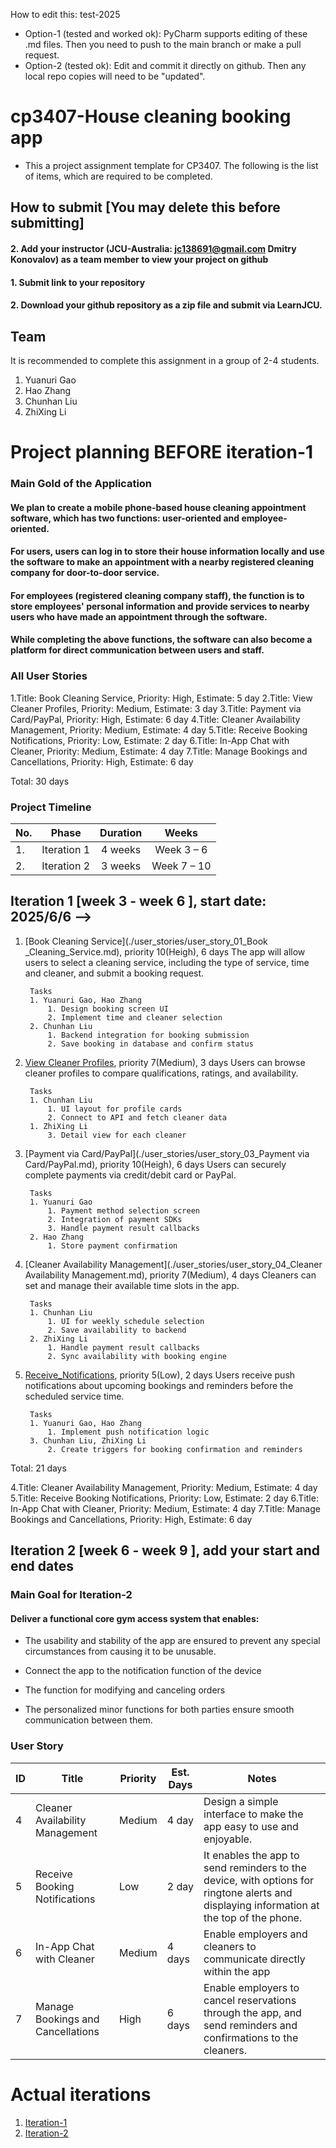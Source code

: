 
How to edit this: test-2025
* Option-1 (tested and worked ok): PyCharm supports editing of these .md files. Then you need to push to the main branch or make a pull request.
* Option-2 (tested ok): Edit and commit it directly on github. Then any local repo copies will need to be "updated".

# cp3407-House cleaning booking app
* This a project assignment template for CP3407. The following is the list of items, which are required to be completed.


## How to submit [You may delete this before submitting]

#### 2. Add your instructor (JCU-Australia: jc138691@gmail.com Dmitry Konovalov) as a team member to view your project on github
#### 1. Submit link to your repository
#### 2. Download your github repository as a zip file and submit via LearnJCU.

## Team

It is recommended to complete this assignment in a group of 2-4 students.
1. Yuanuri Gao
2. Hao Zhang
3. Chunhan Liu
4. ZhiXing Li


# Project planning BEFORE iteration-1
### Main Gold of the Application
   #### We plan to create a mobile phone-based house cleaning appointment software, which has two functions: user-oriented and employee-oriented.

####    For users, users can log in to store their house information locally and use the software to make an appointment with a nearby registered cleaning company for door-to-door service.

####    For employees (registered cleaning company staff), the function is to store employees' personal information and provide services to nearby users who have made an appointment through the software.

####    While completing the above functions, the software can also become a platform for direct communication between users and staff.

### All User Stories

1.Title: Book Cleaning Service, Priority: High, Estimate: 5 day
2.Title: View Cleaner Profiles, Priority: Medium, Estimate: 3 day
3.Title: Payment via Card/PayPal, Priority: High, Estimate: 6 day
4.Title: Cleaner Availability Management, Priority: Medium, Estimate: 4 day
5.Title: Receive Booking Notifications, Priority: Low, Estimate: 2 day
6.Title: In-App Chat with Cleaner, Priority: Medium, Estimate: 4 day
7.Title: Manage Bookings and Cancellations, Priority: High, Estimate: 6 day


   Total: 30 days


### Project Timeline

  | No.|   Phase	              |Duration                    |Weeks         |
  |----|:----------------------:|:--------------------------:|:------------:|
  | 1. | Iteration 1            |   4 weeks                  |   Week 3 – 6   |
  | 2. | Iteration 2            |   3 weeks                  |   Week 7 – 10  |
  

## Iteration 1 [week 3 - week 6 ], start date: 2025/6/6 -->  

1. [Book Cleaning Service](./user_stories/user_story_01_Book _Cleaning_Service.md), priority 10(Heigh), 6 days
        The app will allow users to select a cleaning service, including the type of service, time and cleaner, and submit a booking request.

        Tasks
        1. Yuanuri Gao, Hao Zhang
            1. Design booking screen UI
            2. Implement time and cleaner selection
        2. Chunhan Liu
            1. Backend integration for booking submission
            2. Save booking in database and confirm status
        
        

2. [View Cleaner Profiles](./user_stories/user_story_02_View_Cleaner_Profiles.md), priority 7(Medium), 3 days
        Users can browse cleaner profiles to compare qualifications, ratings, and availability.

        Tasks
        1. Chunhan Liu
            1. UI layout for profile cards
            2. Connect to API and fetch cleaner data
        1. ZhiXing Li
            3. Detail view for each cleaner

3. [Payment via Card/PayPal](./user_stories/user_story_03_Payment via Card/PayPal.md), priority 10(Heigh), 6 days
        Users can securely complete payments via credit/debit card or PayPal.

        Tasks
        1. Yuanuri Gao
            1. Payment method selection screen
            2. Integration of payment SDKs
            3. Handle payment result callbacks
        2. Hao Zhang
            1. Store payment confirmation

4. [Cleaner Availability Management](./user_stories/user_story_04_Cleaner Availability Management.md), priority 7(Medium), 4 days
        Cleaners can set and manage their available time slots in the app.

        Tasks
        1. Chunhan Liu
            1. UI for weekly schedule selection
            2. Save availability to backend
        2. ZhiXing Li
            1. Handle payment result callbacks
            2. Sync availability with booking engine

5. [Receive_Notifications](.user_stories/user_story_05_Receive_Notifications.md), priority 5(Low), 2 days
        Users receive push notifications about upcoming bookings and reminders before the scheduled service time.

        Tasks
        1. Yuanuri Gao, Hao Zhang
            1. Implement push notification logic
        3. Chunhan Liu, ZhiXing Li
            2. Create triggers for booking confirmation and reminders

Total: 21 days

4.Title: Cleaner Availability Management, Priority: Medium, Estimate: 4 day
5.Title: Receive Booking Notifications, Priority: Low, Estimate: 2 day
6.Title: In-App Chat with Cleaner, Priority: Medium, Estimate: 4 day
7.Title: Manage Bookings and Cancellations, Priority: High, Estimate: 6 day
## Iteration 2 [week 6 - week 9 ], add your start and end dates

### Main Goal for Iteration-2

#### Deliver a functional core gym access system that enables:

* The usability and stability of the app are ensured to prevent any special circumstances from causing it to be unusable.

* Connect the app to the notification function of the device

* The function for modifying and canceling orders

* The personalized minor functions for both parties ensure smooth communication between them.

### User Story

| ID | Title                           | Priority | Est. Days | Notes                                |
| -- | ------------------------------- | -------- | --------- | ------------------------------------ |
| 4     | Cleaner Availability Management       | Medium    | 4 day     | Design a simple interface to make the app easy to use and enjoyable.|
| 5     | Receive Booking Notifications         | Low       | 2 day     | It enables the app to send reminders to the device, with options for ringtone alerts and displaying information at the top of the phone. |
| 6     | In-App Chat with Cleaner              | Medium    | 4 days    | Enable employers and cleaners to communicate directly within the app  |
| 7     | Manage Bookings and Cancellations     | High      | 6 days    | Enable employers to cancel reservations through the app, and send reminders and confirmations to the cleaners. |


# Actual iterations
1. [Iteration-1](./iteration_1.md)
2. [Iteration-2](./iteration_2.md)



